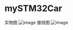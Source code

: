 # mySTM32Car
实物图
![image](https://github.com/piseason/mySTM32Car/blob/master/Pic/1.PNG)
接线图
![image](https://github.com/piseason/mySTM32Car/blob/master/Pic/2.PNG)
